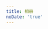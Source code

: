 ```yaml
---
title: 相册
noDate: 'true'
---
```


<link type="text/css" href="//cdn.bootcss.com/fancybox/3.0.47/jquery.fancybox.css" rel="stylesheet">
<div class="instagram"><section class="archives album"><ul class="img-box-ul"></ul></section></div>
<script src="/themes/yillia/source-src/js/photo.js"></script>
<script src="http://7.url.cn/edu/jslib/comb/require-2.1.6,jquery-1.9.1.min.js" type="text/javascript"></script>
<script src="/js/main.js" type="text/javascript"></script>
